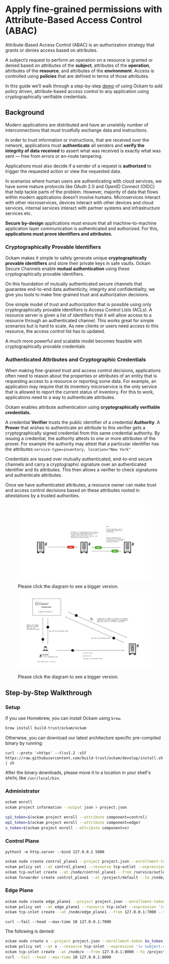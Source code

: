 # Apply fine-grained permissions with Attribute-Based Access Control (ABAC)

Attribute-Based Access Control (ABAC) is an authorization strategy that grants or denies access based on attributes.

A subject’s request to perform an operation on a resource is granted or denied based on attributes of the **subject**, attributes of the **operation**, attributes of the **resource**, and attributes of the **environment**. Access is controlled using **policies** that are defined in terms of those attributes.

In this guide we’ll walk through a step-by-step [demo](apply-fine-grained-permissions-with-attribute-based-access-control-abac.md#step-by-step-walkthrough) of using Ockam to add policy driven, attribute-based access control to any application using cryptographically verifiable credentials.&#x20;

## Background

Modern applications are distributed and have an unwieldy number of interconnections that must trustfully exchange data and instructions.

In order to trust information or instructions, that are received over the network, applications must **authenticate** all senders and **verify the integrity of data** **received** to assert what was received is exactly what was sent — free from errors or en-route tampering.

Applications must also decide if a sender of a request is **authorized** to trigger the requested action or view the requested data.

In scenarios where human users are authenticating with cloud services, we have some mature protocols like OAuth 2.0 and OpenID Connect (OIDC) that help tackle parts of the problem. However, majority of data that flows within modern applications doesn’t involve humans. Microservices interact with other microservices, devices interact with other devices and cloud services, internal services interact with partner systems and infrastructure services etc.

**Secure** **by-design** applications must ensure that all machine-to-machine application layer communication is authenticated and authorized. For this, **applications must prove identifiers and attributes.**

### Cryptographically Provable Identifiers

Ockam makes it simple to safely generate unique **cryptographically provable identifiers** and store their private keys in safe vaults. Ockam Secure Channels enable **mutual authentication** using these cryptographically provable identifiers.

On this foundation of mutually authenticated secure channels that guarantee end-to-end data authenticity, integrity and confidentiality, we give you tools to make fine-grained trust and authorization decisions.

One simple model of trust and authorization that is possible using only cryptographically provable identifiers is Access Control Lists (ACLs). A resource server is given a list of identifiers that it will allow access to a resource through an authenticated channel. This works great for simple scenarios but is hard to scale. As new clients or users need access to this resource, the access control list has to updated.

A much more powerful and scalable model becomes feasible with cryptographically provable credentials

### Authenticated Attributes and Cryptographic Credentials

When making fine-grained trust and access control decisions, applications often need to reason about the properties or attributes of an entity that is requesting access to a resource or reporting some data. For example, an application may require that its inventory micorservice is the only service that is allowed to report the current status of inventory. For this to work, applications need to a way to authenticate attributes.

Ockam enables attribute authentication using **cryptographically verifiable credentials.**

A credential **Verifier** trusts the public identifier of a credential **Authority**. A **Prover** that wishes to authenticate an attribute to this verifier gets a cryptographically signed credential from this same credential authority. By issuing a credential, the authority attests to one or more attributes of the prover. For example the authority may attest that a particular identifier has the attributes `service-type=inventory, location="New York"`  &#x20;

Credentials are issued over mutually authenticated, end-to-end secure channels and carry a cryptographic signature over an authenticated identifier and its attributes. This then allows a verifier to check signatures and authenticate attributes.

Once we have authenticated attributes, a resource owner can make trust and access control decisions based on these attributes rooted in attestations by a trusted authorities.

<figure><img src="../.gitbook/assets/diagrams.004.jpeg" alt=""><figcaption><p>Please click the diagram to see a bigger version.</p></figcaption></figure>





<figure><img src="../.gitbook/assets/diagrams.003.jpeg" alt=""><figcaption><p>Please click the diagram to see a bigger version.</p></figcaption></figure>

## Step-by-Step Walkthrough

### Setup

If you use Homebrew, you can install Ockam using `brew`.

```bash
brew install build-trust/ockam/ockam
```

Otherwise, you can download our latest architecture specific pre-compiled binary by running:

```shell
curl --proto '=https' --tlsv1.2 -sSf https://raw.githubusercontent.com/build-trust/ockam/develop/install.sh | sh
```

After the binary downloads, please move it to a location in your shell's `$PATH`, like `/usr/local/bin`.

### Administrator

```bash
ockam enroll
ockam project information --output json > project.json
```

```bash
cp1_token=$(ockam project enroll --attribute component=control)
ep1_token=$(ockam project enroll --attribute component=edge)
x_token=$(ockam project enroll --attribute component=x)
```

### Control Plane

```
python3 -m http.server --bind 127.0.0.1 5000
```

```bash
ockam node create control_plane1 --project project.json --enrollment-token $cp1_token
ockam policy set --at control_plane1 --resource tcp-outlet --expression '(= subject.component "edge")'
ockam tcp-outlet create --at /node/control_plane1 --from /service/outlet --to 127.0.0.1:5000
ockam forwarder create control_plane1 --at /project/default --to /node/control_plane1
```

### Edge Plane

```bash
ockam node create edge_plane1 --project project.json --enrollment-token $ep1_token
ockam policy set --at edge_plane1 --resource tcp-inlet --expression '(= subject.component "control")'
ockam tcp-inlet create --at /node/edge_plane1 --from 127.0.0.1:7000 --to /project/default/service/forward_to_control_plane1/secure/api/service/outlet
```

```
curl --fail --head --max-time 10 127.0.0.1:7000
```

The following is denied:

```bash
ockam node create x --project project.json --enrollment-token $x_token
ockam policy set --at x --resource tcp-inlet --expression '(= subject.component "control")'
ockam tcp-inlet create --at /node/x --from 127.0.0.1:8000 --to /project/default/service/forward_to_control_plane1/secure/api/service/outlet
curl --fail --head --max-time 10 127.0.0.1:8000
```

